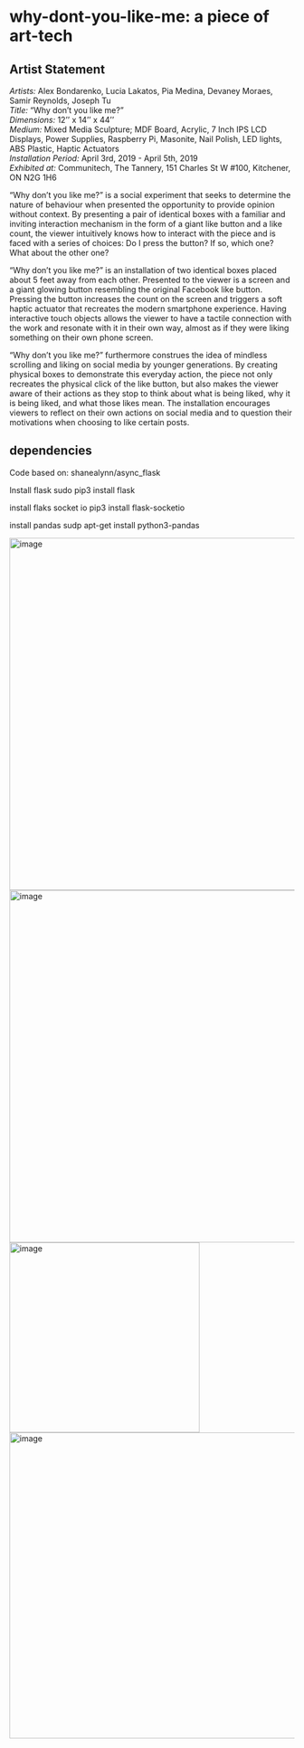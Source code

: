 # why-dont-you-like-me: a piece of art-tech

## Artist Statement

*Artists:* Alex Bondarenko, Lucia Lakatos, Pia Medina, Devaney Moraes, Samir Reynolds, Joseph Tu<br/>
*Title:* “Why don’t you like me?”<br/>
*Dimensions:* 12’’ x 14’’ x 44’’<br/>
*Medium:* Mixed Media Sculpture; MDF Board, Acrylic, 7 Inch IPS LCD Displays, Power Supplies, Raspberry Pi, Masonite, Nail Polish, LED lights, ABS Plastic, Haptic Actuators<br/>
*Installation Period:* April 3rd, 2019 - April 5th, 2019<br/>
*Exhibited at:* Communitech, The Tannery, 151 Charles St W #100, Kitchener, ON N2G 1H6<br/>

“Why don’t you like me?” is a social experiment that seeks to determine the nature of behaviour when presented the opportunity to provide opinion without context. By presenting a pair of identical boxes with a familiar and inviting interaction mechanism in the form of a giant like button and a like count, the viewer intuitively knows how to interact with the piece and is faced with a series of choices: Do I press the button? If so, which one? What about the other one?

“Why don’t you like me?” is an installation of two identical boxes placed about 5 feet away from each other. Presented to the viewer is a screen and a giant glowing button resembling the original Facebook like button. Pressing the button increases the count on the screen and triggers a soft haptic actuator that recreates the modern smartphone experience. Having interactive touch objects allows the viewer to have a tactile connection with the work and resonate with it in their own way, almost as if they were liking something on their own phone screen.

“Why don’t you like me?” furthermore construes the idea of mindless scrolling and liking on social media by younger generations. By creating physical boxes to demonstrate this everyday action, the piece not only recreates the physical click of the like button, but also makes  the viewer aware of their actions as they stop to think about what is being liked, why it is being liked, and what those likes mean. The installation encourages viewers to reflect on their own actions on social media and to question their motivations when choosing to like certain posts.

## dependencies
Code based on: shanealynn/async_flask 

Install flask
sudo pip3 install flask

install flaks socket io
pip3 install flask-socketio

install pandas
sudp apt-get install python3-pandas


<img width="623" alt="image" src="https://user-images.githubusercontent.com/32083332/57806207-a9a5ea00-772c-11e9-8c9e-8db2fb4fbee6.png">


<img width="623" alt="image" src="https://user-images.githubusercontent.com/32083332/57806254-bfb3aa80-772c-11e9-8faa-f88787920584.png">

<img width="336" alt="image" src="https://user-images.githubusercontent.com/32083332/57806329-e70a7780-772c-11e9-9212-c66e3a5671cb.png">

<img width="541" alt="image" src="https://user-images.githubusercontent.com/32083332/57806298-d528d480-772c-11e9-9138-ee1cbda53387.png">
